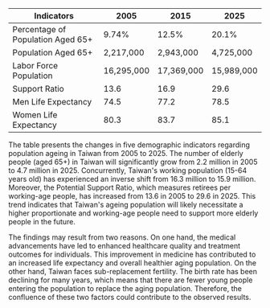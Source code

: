 | Indicators                        | 2005       | 2015       | 2025       |
| --------------------------------- | ---------- | ---------- | ---------- |
| Percentage of Population Aged 65+ | 9.74%      | 12.5%      | 20.1%      |
| Population Aged 65+               | 2,217,000  | 2,943,000  | 4,725,000  |
| Labor Force Population            | 16,295,000 | 17,369,000 | 15,989,000 |
| Support Ratio                     | 13.6       | 16.9       | 29.6       |
| Men Life Expectancy               | 74.5       | 77.2       | 78.5       |
| Women Life Expectancy             | 80.3       | 83.7       | 85.1       |

The table presents the changes in five demographic indicators regarding population ageing in Taiwan from 2005 to 2025. The number of elderly people (aged 65+) in Taiwan will significantly grow from 2.2 million in 2005 to 4.7 million in 2025. Concurrently, Taiwan's working population (15-64 years old) has experienced an inverse shift from 16.3 million to 15.9 million. Moreover, the Potential Support Ratio, which measures retirees per working-age people, has increased from 13.6 in 2005 to 29.6 in 2025. This trend indicates that Taiwan's ageing population will likely necessitate a higher proportionate and working-age people need to support more elderly people in the future.

The findings may result from two reasons. On one hand, the medical advancements have led to enhanced healthcare quality and treatment outcomes for individuals. This improvement in medicine has contributed to an increased life expectancy and overall healthier aging population.
On the other hand, Taiwan faces sub-replacement fertility. The birth rate has been declining for many years, which means that there are fewer young people entering the population to replace the aging population. Therefore, the confluence of these two factors could contribute to the observed results.
